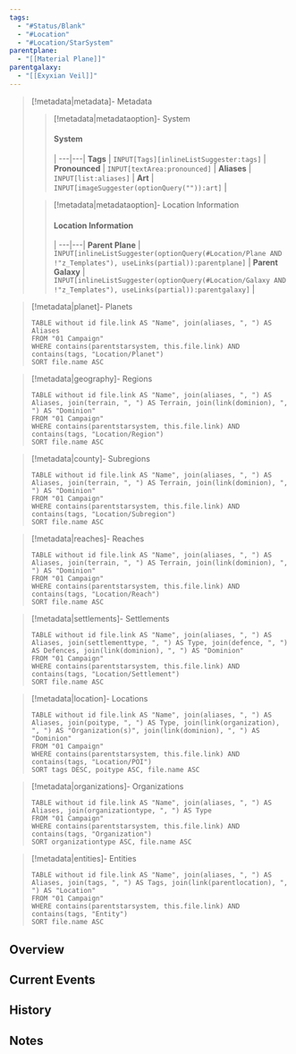 ```yaml
---
tags:
  - "#Status/Blank"
  - "#Location"
  - "#Location/StarSystem"
parentplane:
  - "[[Material Plane]]"
parentgalaxy:
  - "[[Exyxian Veil]]"
---
```


> [!metadata|metadata]- Metadata 
>> [!metadata|metadataoption]- System
>> #### System
>>  |
>> ---|---|
>> **Tags** | `INPUT[Tags][inlineListSuggester:tags]` |
>> **Pronounced** |  `INPUT[textArea:pronounced]` |
>> **Aliases** | `INPUT[list:aliases]` |
>> **Art** | `INPUT[imageSuggester(optionQuery("")):art]` |
>
>> [!metadata|metadataoption]- Location Information
>> #### Location Information
>>  |
>> ---|---|
>> **Parent Plane** | `INPUT[inlineListSuggester(optionQuery(#Location/Plane AND !"z_Templates"), useLinks(partial)):parentplane]` |
>> **Parent Galaxy** | `INPUT[inlineListSuggester(optionQuery(#Location/Galaxy AND !"z_Templates"), useLinks(partial)):parentgalaxy]` |


> [!metadata|planet]- Planets
> ```dataview
> TABLE without id file.link AS "Name", join(aliases, ", ") AS Aliases
> FROM "01 Campaign"
> WHERE contains(parentstarsystem, this.file.link) AND contains(tags, "Location/Planet")
> SORT file.name ASC
> ```

> [!metadata|geography]- Regions
> ```dataview
> TABLE without id file.link AS "Name", join(aliases, ", ") AS Aliases, join(terrain, ", ") AS Terrain, join(link(dominion), ", ") AS "Dominion"
> FROM "01 Campaign"
> WHERE contains(parentstarsystem, this.file.link) AND contains(tags, "Location/Region")
> SORT file.name ASC
> ```

> [!metadata|county]- Subregions
> ```dataview
> TABLE without id file.link AS "Name", join(aliases, ", ") AS Aliases, join(terrain, ", ") AS Terrain, join(link(dominion), ", ") AS "Dominion"
> FROM "01 Campaign"
> WHERE contains(parentstarsystem, this.file.link) AND contains(tags, "Location/Subregion")
> SORT file.name ASC
> ```

> [!metadata|reaches]- Reaches
> ```dataview
> TABLE without id file.link AS "Name", join(aliases, ", ") AS Aliases, join(terrain, ", ") AS Terrain, join(link(dominion), ", ") AS "Dominion"
> FROM "01 Campaign"
> WHERE contains(parentstarsystem, this.file.link) AND contains(tags, "Location/Reach")
> SORT file.name ASC
> ```

> [!metadata|settlements]- Settlements
> ```dataview
> TABLE without id file.link AS "Name", join(aliases, ", ") AS Aliases, join(settlementtype, ", ") AS Type, join(defence, ", ") AS Defences, join(link(dominion), ", ") AS "Dominion"
> FROM "01 Campaign"
> WHERE contains(parentstarsystem, this.file.link) AND contains(tags, "Location/Settlement")
> SORT file.name ASC
> ```

> [!metadata|location]- Locations
> ```dataview
> TABLE without id file.link AS "Name", join(aliases, ", ") AS Aliases, join(poitype, ", ") AS Type, join(link(organization), ", ") AS "Organization(s)", join(link(dominion), ", ") AS "Dominion"
> FROM "01 Campaign"
> WHERE contains(parentstarsystem, this.file.link) AND contains(tags, "Location/POI")
> SORT tags DESC, poitype ASC, file.name ASC
> ```

> [!metadata|organizations]- Organizations
> ```dataview
> TABLE without id file.link AS "Name", join(aliases, ", ") AS Aliases, join(organizationtype, ", ") AS Type
> FROM "01 Campaign"
> WHERE contains(parentstarsystem, this.file.link) AND contains(tags, "Organization")
> SORT organizationtype ASC, file.name ASC
> ```

> [!metadata|entities]- Entities
> ```dataview
> TABLE without id file.link AS "Name", join(aliases, ", ") AS Aliases, join(tags, ", ") AS Tags, join(link(parentlocation), ", ") AS "Location"
> FROM "01 Campaign"
> WHERE contains(parentstarsystem, this.file.link) AND contains(tags, "Entity")
> SORT file.name ASC
> ```


## Overview 



## Current Events



## History



## Notes

